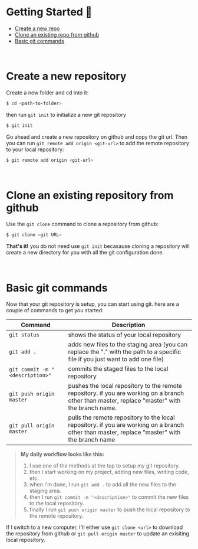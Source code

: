 # Getting Started 🎉
- [Create a new repo](#create-a-new-repository)
- [Clone an existing repo from github](#clone-an-existing-repository-from-github)
- [Basic git commands](#basic-git-commands)

&nbsp;
# Create a new repository
Create a new folder and cd into it:
```bash
$ cd <path-to-folder>
```
then run `git init` to initialize a new git repository
```bash
$ git init
```
Go ahead and create a new repository on github and copy the git url. Then you can run `git remote add origin <git-url>` to add the remote repository to your local repository:
```bash
$ git remote add origin <git-url>
```

&nbsp;
# Clone an existing repository from github
Use the `git clone` command to clone a repository from github:
```bash
$ git clone <git URL>
```
**That's it!** you do not need use `git init` becasause cloning a repository will create a new directory for you with all the git configuration done.

&nbsp;
# Basic git commands
Now that your git repository is setup, you can start using git. here are a couple of commands to get you started:

| Command | Description |
| --- | --- |
| `git status` | shows the status of your local repository |
| `git add .` | adds new files to the staging area (you can replace the "." with the path to a specific file if you just want to add one file) |
| `git commit -m "<description>"` | commits the staged files to the local repository |
| `git push origin master` | pushes the local repository to the remote repository. if you are working on a branch other than master, replace "master" with the branch name. |
| `git pull origin master` | pulls the remote repository to the local repository. if you are working on a branch other than master, replace "master" with the branch name |

> **My daily workflow looks like this:**
> 1. I use one of the methods at the top to setup my git repository.
> 2. then I start working on my project, adding new files, writing code, etc.
> 3. when I'm done, I run `git add .` to add all the new files to the staging area.
> 4. then I run `git commit -m "<description>"` to commit the new files to the local repository.
> 5. finally I run `git push origin master` to push the local repository to the remote repository.

If I switch to a new computer, I'll either use `git clone <url>` to download the repository from github or `git pull origin master` to update an exisiting local repository.
